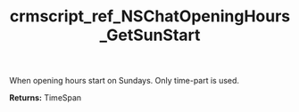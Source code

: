 ﻿---
title: crmscript_ref_NSChatOpeningHours_GetSunStart
description: TimeSpan NSChatOpeningHours.GetSunStart()
intellisense: NSChatOpeningHours.GetSunStart
keywords: NSChatOpeningHours, GetSunStart
so.topic: reference
---

When opening hours start on Sundays. Only time-part is used.

**Returns:** TimeSpan


